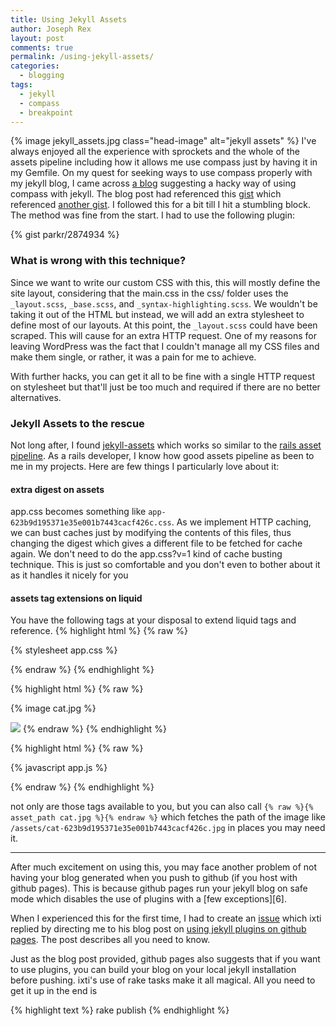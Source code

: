 ```yaml
---
title: Using Jekyll Assets
author: Joseph Rex
layout: post
comments: true
permalink: /using-jekyll-assets/
categories:
  - blogging
tags:
  - jekyll
  - compass
  - breakpoint
---
```

{% image jekyll_assets.jpg class="head-image" alt="jekyll assets" %}
I've always enjoyed all the experience with sprockets and the whole of the assets pipeline including how it allows me use compass just by having it in my Gemfile. On my quest for seeking ways to use compass properly with my jekyll blog, I came across [a blog][1] suggesting a hacky way of using compass with jekyll. The blog post had referenced this [gist][2] which referenced [another gist][3]. I followed this for a bit till I hit a stumbling block. The method was fine from the start. I had to use the following plugin:
<!--more-->

{% gist parkr/2874934 %}

### What is wrong with this technique?
Since we want to write our custom CSS with this, this will mostly define the site layout, considering that the main.css in the css/ folder uses the `_layout.scss`, `_base.scss`, and `_syntax-highlighting.scss`. We wouldn't be taking it out of the HTML but instead, we will add an extra stylesheet to define most of our layouts. At this point, the `_layout.scss` could have been scraped. This will cause for an extra HTTP request. One of my reasons for leaving WordPress was the fact that I couldn't manage all my CSS files and make them single, or rather, it was a pain for me to achieve.

With further hacks, you can get it all to be fine with a single HTTP request on stylesheet but that'll just be too much and required if there are no better alternatives.

### Jekyll Assets to the rescue
Not long after, I found [jekyll-assets][4] which works so similar to the [rails asset pipeline][5]. As a rails developer, I know how good assets pipeline as been to me in my projects. Here are few things I particularly love about it:

#### extra digest on assets
app.css becomes something like `app-623b9d195371e35e001b7443cacf426c.css`. As we implement HTTP caching, we can bust caches just by modifying the contents of this files, thus changing the digest which gives a different file to be fetched for cache again. We don't need to do the app.css?v=1 kind of cache busting technique. This is just so comfortable and you don't even to bother about it as it handles it nicely for you

#### assets tag extensions on liquid
You have the following tags at your disposal to extend liquid tags and reference.
{% highlight html %}
{% raw %}
<!-- Liquid tag -->
{% stylesheet app.css %}
<!-- Generated HTML -->
<link rel="stylesheet" href="/assets/app-623b9d195371e35e001b7443cacf426c.css">
{% endraw %}
{% endhighlight %}

{% highlight html %}
{% raw %}
<!-- Liquid tag -->
{% image cat.jpg %}
<!-- Generated HTML -->
<img src="/assets/cat-623b9d195371e35e001b7443cacf426c.jpg">
{% endraw %}
{% endhighlight %}

{% highlight html %}
{% raw %}
<!-- Liquid tag -->
{% javascript app.js %}
<!-- Generated HTML -->
<script src="/assets/app-623b9d195371e35e001b7443cacf426c.js"></script>
{% endraw %}
{% endhighlight %}

not only are those tags available to you, but you can also call `{% raw %}{% asset_path cat.jpg %}{% endraw %}` which fetches the path of the image like `/assets/cat-623b9d195371e35e001b7443cacf426c.jpg` in places you may need it.
<hr>
After much excitement on using this, you may face another problem of not having your blog generated when you push to github (if you host with github pages). This is because github pages run your jekyll blog on safe mode which disables the use of plugins with a [few exceptions][6].

When I experienced this for the first time, I had to create an [issue][7] which ixti replied by directing me to his blog post on [using jekyll plugins on github pages][8]. The post describes all you need to know.

Just as the blog post provided, github pages also suggests that if you want to use plugins, you can build your blog on your local jekyll installation before pushing. ixti's use of rake tasks make it all magical. All you need to get it up in the end is

{% highlight text %}
rake publish
{% endhighlight %}

[1]: http://davidpots.com/blog/jekyll-github-pages-compass/
[2]: https://gist.github.com/davidpots/5853188
[3]: https://gist.github.com/parkr/2874934
[4]: https://github.com/ixti/jekyll-assets
[5]: http://guides.rubyonrails.org/asset_pipeline.html
[6]: https://help.github.com/articles/using-jekyll-plugins-with-github-pages/
[7]: https://github.com/ixti/jekyll-assets/issues/122
[8]: http://ixti.net/software/2013/01/28/using-jekyll-plugins-on-github-pages.html